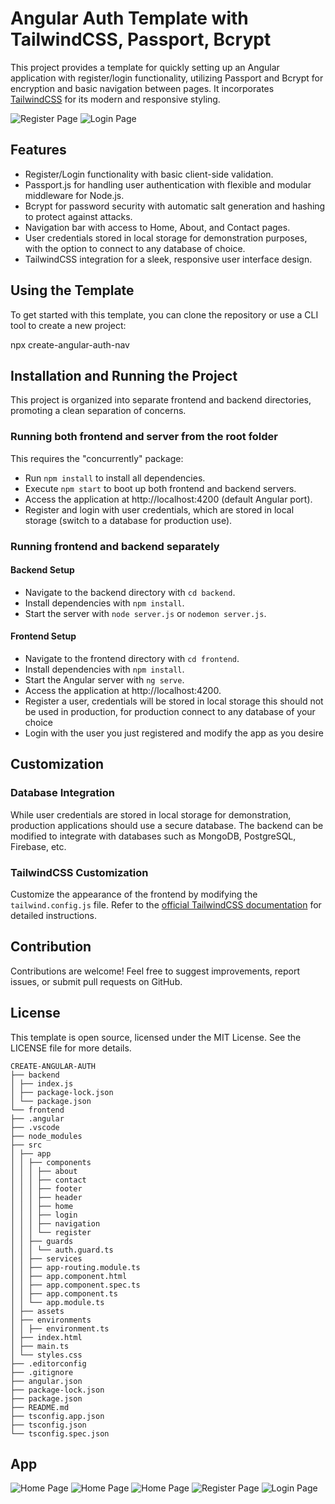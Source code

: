 # Angular Auth Template with TailwindCSS, Passport, Bcrypt

This project provides a template for quickly setting up an Angular application with register/login functionality, utilizing Passport and Bcrypt for encryption and basic navigation between pages. It incorporates [TailwindCSS](https://tailwindcss.com/) for its modern and responsive styling.

![Register Page](/assets/register.jpg "Register page")
![Login Page](/assets/login.jpg "Login Page")

## Features

- Register/Login functionality with basic client-side validation.
- Passport.js for handling user authentication with flexible and modular middleware for Node.js.
- Bcrypt for password security with automatic salt generation and hashing to protect against attacks.
- Navigation bar with access to Home, About, and Contact pages.
- User credentials stored in local storage for demonstration purposes, with the option to connect to any database of choice.
- TailwindCSS integration for a sleek, responsive user interface design.

## Using the Template

To get started with this template, you can clone the repository or use a CLI tool to create a new project:

npx create-angular-auth-nav


## Installation and Running the Project

This project is organized into separate frontend and backend directories, promoting a clean separation of concerns.

### Running both frontend and server from the root folder

This requires the "concurrently" package:

- Run `npm install` to install all dependencies.
- Execute `npm start` to boot up both frontend and backend servers.
- Access the application at http://localhost:4200 (default Angular port).
- Register and login with user credentials, which are stored in local storage (switch to a database for production use).

### Running frontend and backend separately

#### Backend Setup

- Navigate to the backend directory with `cd backend`.
- Install dependencies with `npm install`.
- Start the server with `node server.js` or `nodemon server.js`.

#### Frontend Setup

- Navigate to the frontend directory with `cd frontend`.
- Install dependencies with `npm install`.
- Start the Angular server with `ng serve`.
- Access the application at http://localhost:4200.
- Register a user, credentials will be stored in local storage this should not be used in production, for production connect to any database of your choice
- Login with the user you just registered and modify the app as you desire

## Customization

### Database Integration

While user credentials are stored in local storage for demonstration, production applications should use a secure database. The backend can be modified to integrate with databases such as MongoDB, PostgreSQL, Firebase, etc.

### TailwindCSS Customization

Customize the appearance of the frontend by modifying the `tailwind.config.js` file. Refer to the [official TailwindCSS documentation](https://tailwindcss.com/docs) for detailed instructions.

## Contribution

Contributions are welcome! Feel free to suggest improvements, report issues, or submit pull requests on GitHub.

## License

This template is open source, licensed under the MIT License. See the LICENSE file for more details.

```
CREATE-ANGULAR-AUTH
├── backend
│ ├── index.js
│ ├── package-lock.json
│ └── package.json
└── frontend
├── .angular
├── .vscode
├── node_modules
├── src
│ ├── app
│ │ ├── components
│ │ │ ├── about
│ │ │ ├── contact
│ │ │ ├── footer
│ │ │ ├── header
│ │ │ ├── home
│ │ │ ├── login
│ │ │ ├── navigation
│ │ │ └── register
│ │ ├── guards
│ │ │ └── auth.guard.ts
│ │ ├── services
│ │ ├── app-routing.module.ts
│ │ ├── app.component.html
│ │ ├── app.component.spec.ts
│ │ ├── app.component.ts
│ │ └── app.module.ts
│ ├── assets
│ ├── environments
│ │ ├── environment.ts
│ ├── index.html
│ ├── main.ts
│ └── styles.css
├── .editorconfig
├── .gitignore
├── angular.json
├── package-lock.json
├── package.json
├── README.md
├── tsconfig.app.json
├── tsconfig.json
└── tsconfig.spec.json
```

## App 
![Home Page](/assets/home.jpg "Home Page")
![Home Page](/assets/about.jpg "About Page")
![Home Page](/assets/contact.jpg "Contact Page")
![Register Page](/assets/register.jpg "Register page")
![Login Page](/assets/login.jpg "Login Page")
